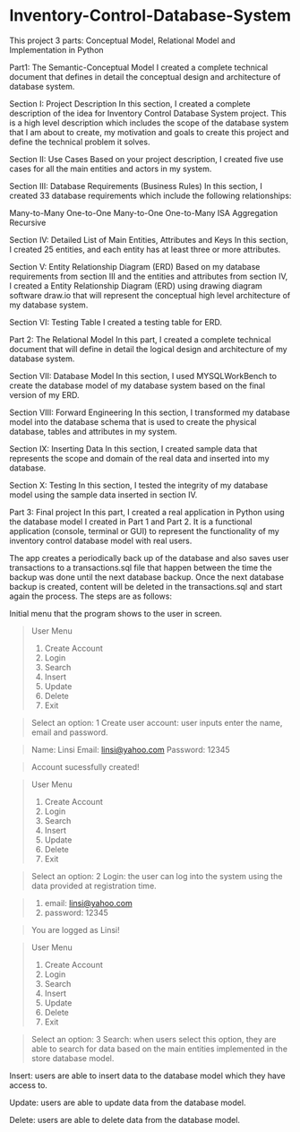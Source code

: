 # Inventory-Control-Database-System
This project 3 parts: Conceptual Model, Relational Model and Implementation in Python

Part1: The Semantic-Conceptual Model
I created a complete technical document that defines in detail the conceptual design and architecture of database system.

Section I: Project Description
In this section, I created a complete description of the idea for Inventory Control Database System project. This is a high level description which includes the scope of the database system that I am about to create, my motivation and goals to create this project and define the technical problem it solves.

Section II: Use Cases
Based on your project description, I created five use cases for all the main entities and actors in my system.

Section III: Database Requirements (Business Rules)
In this section, I created 33 database requirements which include the following relationships:

Many-to-Many
One-to-One
Many-to-One
One-to-Many
ISA
Aggregation
Recursive

Section IV: Detailed List of Main Entities, Attributes and Keys
In this section, I created 25 entities, and each entity has at least three or more attributes.

Section V: Entity Relationship Diagram (ERD)
Based on my database requirements from section III and the entities and attributes from section IV, I created a Entity Relationship Diagram (ERD) using drawing diagram software draw.io that will represent the conceptual high level architecture of my database system.

Section VI: Testing Table
I created a testing table for ERD.

Part 2: The Relational Model
In this part, I created a complete technical document that will define in detail the logical design and architecture of my database system.

Section VII: Database Model
In this section, I used MYSQLWorkBench to create the database model of my database system based on the final version of my ERD.

Section VIII: Forward Engineering
In this section, I transformed my database model into the database schema that is used to create the physical database, tables and attributes in my system.

Section IX: Inserting Data
In this section, I created sample data that represents the scope and domain of the real data and inserted into my database.

Section X: Testing
In this section, I tested the integrity of my database model using the sample data inserted in section IV.

Part 3: Final project
In this part, I created a real application in Python using the database model I created in Part 1 and Part 2. It is a functional application (console, terminal or GUI) to represent the functionality of my inventory control database model with real users.

The app creates a periodically back up of the database and also saves user transactions to a transactions.sql file that happen between the time the backup was done until the next database backup. Once the next database backup is created, content will be deleted in the transactions.sql and start again the process. The steps are as follows:

Initial menu that the program shows to the user in screen.

 > User Menu 
 > 1. Create Account 
 > 2. Login 
 > 3. Search
 > 4. Insert 
 > 5. Update
 > 6. Delete 
 > 7. Exit
 
 > Select an option: 1
Create user account: user inputs enter the name, email and password.

> Name: Linsi
> Email: linsi@yahoo.com
> Password: 12345

> Account sucessfully created!

> User Menu 
> 1. Create Account 
> 2. Login 
> 3. Search
> 4. Insert 
> 5. Update
> 6. Delete 
> 7. Exit

> Select an option: 2
Login: the user can log into the system using the data provided at registration time.

 > 1. email: linsi@yahoo.com
 > 2. password: 12345
 
 >  You are logged as Linsi!
 
 > User Menu 
 > 1. Create Account 
 > 2. Login 
 > 3. Search
 > 4. Insert 
 > 5. Update
 > 6. Delete 
 > 7. Exit
 
 > Select an option: 3
Search: when users select this option, they are able to search for data based on the main entities implemented in the store database model.

Insert: users are able to insert data to the database model which they have access to.

Update: users are able to update data from the database model.

Delete: users are able to delete data from the database model.
